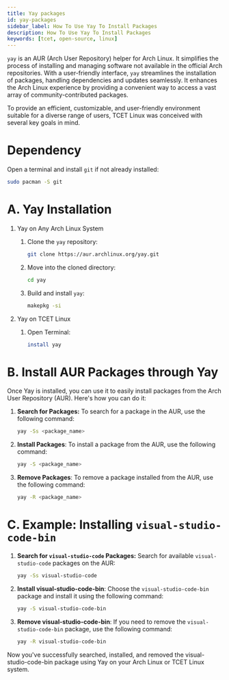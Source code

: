 ```yaml
---
title: Yay packages
id: yay-packages
sidebar_label: How To Use Yay To Install Packages
description: How To Use Yay To Install Packages
keywords: [tcet, open-source, linux]
---
```


`yay` is an AUR (Arch User Repository) helper for Arch Linux. It simplifies the process of installing and managing software not available in the official Arch repositories. With a user-friendly interface, `yay` streamlines the installation of packages, handling dependencies and updates seamlessly. 
It enhances the Arch Linux experience by providing a convenient way to access a vast array of community-contributed packages.

To provide an efficient, customizable, and user-friendly environment suitable for a diverse range of users, TCET Linux was conceived with several key goals in mind.

# Dependency

Open a terminal and install `git` if not already installed:

```bash
sudo pacman -S git
```
# A. Yay Installation

   1. Yay on Any Arch Linux System 

      1. Clone the `yay` repository:

         ```bash
         git clone https://aur.archlinux.org/yay.git
         ```

      2. Move into the cloned directory:

         ```bash
         cd yay
         ```

      3. Build and install `yay`:

         ```bash
         makepkg -si
         ```

   2. Yay on TCET Linux

      1. Open Terminal:

         ```bash
         install yay
         ```


# B. Install AUR Packages through Yay

Once Yay is installed, you can use it to easily install packages from the Arch User Repository (AUR). Here's how you can do it:

   1. **Search for Packages:**
      To search for a package in the AUR, use the following command:

      ```bash
      yay -Ss <package_name>
      ```
   
   2. **Install Packages**:
      To install a package from the AUR, use the following command:
   
      ```bash
      yay -S <package_name>
      ```
   
   4. **Remove Packages**:
      To remove a package installed from the AUR, use the following command:
   
      ```bash
      yay -R <package_name>
      ```

# C. Example: Installing `visual-studio-code-bin`

1. **Search for `visual-studio-code` Packages:**
   Search for available `visual-studio-code` packages on the AUR:

   ```bash
   yay -Ss visual-studio-code
   ```
2. **Install visual-studio-code-bin**:
   Choose the `visual-studio-code-bin` package and install it using the following command:

   ```bash
   yay -S visual-studio-code-bin
   ```
3. **Remove visual-studio-code-bin**:
   If you need to remove the `visual-studio-code-bin` package, use the following command:

   ```bash
   yay -R visual-studio-code-bin
   ```
Now you've successfully searched, installed, and removed the visual-studio-code-bin package using Yay on your Arch Linux or TCET Linux system.
<br />
